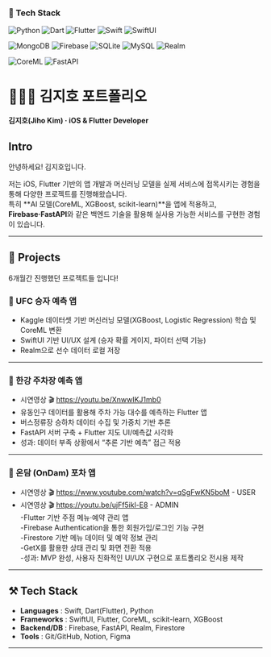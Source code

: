 ### 🚀 Tech Stack

![Python](https://img.shields.io/badge/Python-3776AB?style=for-the-badge&logo=python&logoColor=white)
![Dart](https://img.shields.io/badge/Dart-0175C2?style=for-the-badge&logo=dart&logoColor=white)
![Flutter](https://img.shields.io/badge/Flutter-02569B?style=for-the-badge&logo=flutter&logoColor=white)
![Swift](https://img.shields.io/badge/Swift-FA7343?style=for-the-badge&logo=swift&logoColor=white)
![SwiftUI](https://img.shields.io/badge/SwiftUI-0D96F6?style=for-the-badge&logo=swift&logoColor=white)

![MongoDB](https://img.shields.io/badge/MongoDB-47A248?style=for-the-badge&logo=mongodb&logoColor=white)
![Firebase](https://img.shields.io/badge/Firebase-FFCA28?style=for-the-badge&logo=firebase&logoColor=black)
![SQLite](https://img.shields.io/badge/SQLite-003B57?style=for-the-badge&logo=sqlite&logoColor=white)
![MySQL](https://img.shields.io/badge/MySQL-4479A1?style=for-the-badge&logo=mysql&logoColor=white)
![Realm](https://img.shields.io/badge/Realm-39477F?style=for-the-badge&logo=realm&logoColor=white)

![CoreML](https://img.shields.io/badge/CoreML-000000?style=for-the-badge&logo=apple&logoColor=white)
![FastAPI](https://img.shields.io/badge/FastAPI-009688?style=for-the-badge&logo=fastapi&logoColor=white)

# 🧑🏻‍💻 김지호 포트폴리오  

**김지호(Jiho Kim) · iOS & Flutter Developer**  



## Intro
안녕하세요!  김지호입니다.  

저는 iOS, Flutter 기반의 앱 개발과 머신러닝 모델을 실제 서비스에 접목시키는 경험을 통해 다양한 프로젝트를 진행해왔습니다.  
특히 **AI 모델(CoreML, XGBoost, scikit-learn)**을 앱에 적용하고, **Firebase·FastAPI**와 같은 백엔드 기술을 활용해 실사용 가능한 서비스를 구현한 경험이 있습니다.  


---

## 📌 Projects

6개월간 진행했던 프로젝트들 입니다!

### 🥊 UFC 승자 예측 앱
- Kaggle 데이터셋 기반 머신러닝 모델(XGBoost, Logistic Regression) 학습 및 CoreML 변환  
- SwiftUI 기반 UI/UX 설계 (승자 확률 게이지, 파이터 선택 기능)  
- Realm으로 선수 데이터 로컬 저장  

---

### 🚗 한강 주차장 예측 앱
- 시연영상 🎬 https://youtu.be/XnwwIKJ1mb0    
- 유동인구 데이터를 활용해 주차 가능 대수를 예측하는 Flutter 앱  
- 버스정류장 승하차 데이터 수집 및 가중치 기반 추론  
- FastAPI 서버 구축 + Flutter 지도 UI/예측값 시각화  
- 성과: 데이터 부족 상황에서 “추론 기반 예측” 접근 적용  

---

### 🍻 온담 (OnDam) 포차 앱

- 시연영상 🎬 https://www.youtube.com/watch?v=qSgFwKN5boM - USER      
- 시연영상 🎬 https://youtu.be/ujFf5ikl-E8 - ADMIN      
-Flutter 기반 주점 메뉴·예약 관리 앱        
-Firebase Authentication을 통한 회원가입/로그인 기능 구현      
-Firestore 기반 메뉴 데이터 및 예약 정보 관리        
-GetX를 활용한 상태 관리 및 화면 전환 적용      
-성과: MVP 완성, 사용자 친화적인 UI/UX 구현으로 포트폴리오 전시용 제작        

---

## ⚒️ Tech Stack
- **Languages** : Swift, Dart(Flutter), Python  
- **Frameworks** : SwiftUI, Flutter, CoreML, scikit-learn, XGBoost  
- **Backend/DB** : Firebase, FastAPI, Realm, Firestore  
- **Tools** : Git/GitHub, Notion, Figma  

---
